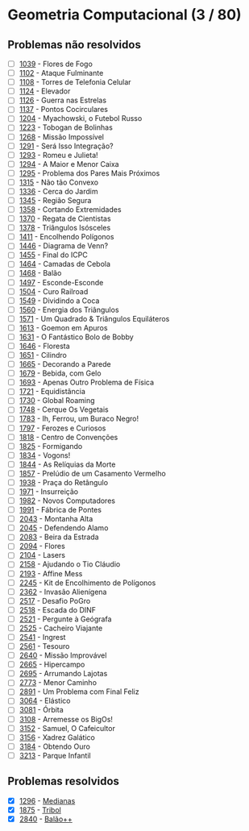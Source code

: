 # Geometria Computacional (3 / 80)

## Problemas não resolvidos
  - [ ]  [1039](https://www.urionlinejudge.com.br/judge/pt/problems/view/1039) - Flores de Fogo
  - [ ]  [1102](https://www.urionlinejudge.com.br/judge/pt/problems/view/1102) - Ataque Fulminante
  - [ ]  [1108](https://www.urionlinejudge.com.br/judge/pt/problems/view/1108) - Torres de Telefonia Celular
  - [ ]  [1124](https://www.urionlinejudge.com.br/judge/pt/problems/view/1124) - Elevador
  - [ ]  [1126](https://www.urionlinejudge.com.br/judge/pt/problems/view/1126) - Guerra nas Estrelas
  - [ ]  [1137](https://www.urionlinejudge.com.br/judge/pt/problems/view/1137) - Pontos Cocirculares
  - [ ]  [1204](https://www.urionlinejudge.com.br/judge/pt/problems/view/1204) - Myachowski, o Futebol Russo
  - [ ]  [1223](https://www.urionlinejudge.com.br/judge/pt/problems/view/1223) - Tobogan de Bolinhas
  - [ ]  [1268](https://www.urionlinejudge.com.br/judge/pt/problems/view/1268) - Missão Impossível
  - [ ]  [1291](https://www.urionlinejudge.com.br/judge/pt/problems/view/1291) - Será Isso Integração?
  - [ ]  [1293](https://www.urionlinejudge.com.br/judge/pt/problems/view/1293) - Romeu e Julieta!
  - [ ]  [1294](https://www.urionlinejudge.com.br/judge/pt/problems/view/1294) - A Maior e Menor Caixa
  - [ ]  [1295](https://www.urionlinejudge.com.br/judge/pt/problems/view/1295) - Problema dos Pares Mais Próximos
  - [ ]  [1315](https://www.urionlinejudge.com.br/judge/pt/problems/view/1315) - Não tão Convexo
  - [ ]  [1336](https://www.urionlinejudge.com.br/judge/pt/problems/view/1336) - Cerca do Jardim
  - [ ]  [1345](https://www.urionlinejudge.com.br/judge/pt/problems/view/1345) - Região Segura
  - [ ]  [1358](https://www.urionlinejudge.com.br/judge/pt/problems/view/1358) - Cortando Extremidades
  - [ ]  [1370](https://www.urionlinejudge.com.br/judge/pt/problems/view/1370) - Regata de Cientistas
  - [ ]  [1378](https://www.urionlinejudge.com.br/judge/pt/problems/view/1378) - Triângulos Isósceles
  - [ ]  [1411](https://www.urionlinejudge.com.br/judge/pt/problems/view/1411) - Encolhendo Polígonos
  - [ ]  [1446](https://www.urionlinejudge.com.br/judge/pt/problems/view/1446) - Diagrama de Venn?
  - [ ]  [1455](https://www.urionlinejudge.com.br/judge/pt/problems/view/1455) - Final do ICPC
  - [ ]  [1464](https://www.urionlinejudge.com.br/judge/pt/problems/view/1464) - Camadas de Cebola
  - [ ]  [1468](https://www.urionlinejudge.com.br/judge/pt/problems/view/1468) - Balão
  - [ ]  [1497](https://www.urionlinejudge.com.br/judge/pt/problems/view/1497) - Esconde-Esconde
  - [ ]  [1504](https://www.urionlinejudge.com.br/judge/pt/problems/view/1504) - Curo Railroad
  - [ ]  [1549](https://www.urionlinejudge.com.br/judge/pt/problems/view/1549) - Dividindo a Coca
  - [ ]  [1560](https://www.urionlinejudge.com.br/judge/pt/problems/view/1560) - Energia dos Triângulos
  - [ ]  [1571](https://www.urionlinejudge.com.br/judge/pt/problems/view/1571) - Um Quadrado &amp; Triângulos Equiláteros
  - [ ]  [1613](https://www.urionlinejudge.com.br/judge/pt/problems/view/1613) - Goemon em Apuros
  - [ ]  [1631](https://www.urionlinejudge.com.br/judge/pt/problems/view/1631) - O Fantástico Bolo de Bobby
  - [ ]  [1646](https://www.urionlinejudge.com.br/judge/pt/problems/view/1646) - Floresta
  - [ ]  [1651](https://www.urionlinejudge.com.br/judge/pt/problems/view/1651) - Cilindro
  - [ ]  [1665](https://www.urionlinejudge.com.br/judge/pt/problems/view/1665) - Decorando a Parede
  - [ ]  [1679](https://www.urionlinejudge.com.br/judge/pt/problems/view/1679) - Bebida, com Gelo
  - [ ]  [1693](https://www.urionlinejudge.com.br/judge/pt/problems/view/1693) - Apenas Outro Problema de Física
  - [ ]  [1721](https://www.urionlinejudge.com.br/judge/pt/problems/view/1721) - Equidistância
  - [ ]  [1730](https://www.urionlinejudge.com.br/judge/pt/problems/view/1730) - Global Roaming
  - [ ]  [1748](https://www.urionlinejudge.com.br/judge/pt/problems/view/1748) - Cerque Os Vegetais
  - [ ]  [1783](https://www.urionlinejudge.com.br/judge/pt/problems/view/1783) - Ih, Ferrou, um Buraco Negro!
  - [ ]  [1797](https://www.urionlinejudge.com.br/judge/pt/problems/view/1797) - Ferozes e Curiosos
  - [ ]  [1818](https://www.urionlinejudge.com.br/judge/pt/problems/view/1818) - Centro de Convenções
  - [ ]  [1825](https://www.urionlinejudge.com.br/judge/pt/problems/view/1825) - Formigando
  - [ ]  [1834](https://www.urionlinejudge.com.br/judge/pt/problems/view/1834) - Vogons!
  - [ ]  [1844](https://www.urionlinejudge.com.br/judge/pt/problems/view/1844) - As Relíquias da Morte
  - [ ]  [1857](https://www.urionlinejudge.com.br/judge/pt/problems/view/1857) - Prelúdio de um Casamento Vermelho
  - [ ]  [1938](https://www.urionlinejudge.com.br/judge/pt/problems/view/1938) - Praça do Retângulo
  - [ ]  [1971](https://www.urionlinejudge.com.br/judge/pt/problems/view/1971) - Insurreição
  - [ ]  [1982](https://www.urionlinejudge.com.br/judge/pt/problems/view/1982) - Novos Computadores
  - [ ]  [1991](https://www.urionlinejudge.com.br/judge/pt/problems/view/1991) - Fábrica de Pontes
  - [ ]  [2043](https://www.urionlinejudge.com.br/judge/pt/problems/view/2043) - Montanha Alta
  - [ ]  [2045](https://www.urionlinejudge.com.br/judge/pt/problems/view/2045) - Defendendo Alamo
  - [ ]  [2083](https://www.urionlinejudge.com.br/judge/pt/problems/view/2083) - Beira da Estrada
  - [ ]  [2094](https://www.urionlinejudge.com.br/judge/pt/problems/view/2094) - Flores
  - [ ]  [2104](https://www.urionlinejudge.com.br/judge/pt/problems/view/2104) - Lasers
  - [ ]  [2158](https://www.urionlinejudge.com.br/judge/pt/problems/view/2158) - Ajudando o Tio Cláudio
  - [ ]  [2193](https://www.urionlinejudge.com.br/judge/pt/problems/view/2193) - Affine Mess
  - [ ]  [2245](https://www.urionlinejudge.com.br/judge/pt/problems/view/2245) - Kit de Encolhimento de Polígonos
  - [ ]  [2362](https://www.urionlinejudge.com.br/judge/pt/problems/view/2362) - Invasão Alienígena
  - [ ]  [2517](https://www.urionlinejudge.com.br/judge/pt/problems/view/2517) - Desafio PoGro
  - [ ]  [2518](https://www.urionlinejudge.com.br/judge/pt/problems/view/2518) - Escada do DINF
  - [ ]  [2521](https://www.urionlinejudge.com.br/judge/pt/problems/view/2521) - Pergunte à Geógrafa
  - [ ]  [2525](https://www.urionlinejudge.com.br/judge/pt/problems/view/2525) - Cacheiro Viajante
  - [ ]  [2541](https://www.urionlinejudge.com.br/judge/pt/problems/view/2541) - Ingrest
  - [ ]  [2561](https://www.urionlinejudge.com.br/judge/pt/problems/view/2561) - Tesouro
  - [ ]  [2640](https://www.urionlinejudge.com.br/judge/pt/problems/view/2640) - Missão Improvável
  - [ ]  [2665](https://www.urionlinejudge.com.br/judge/pt/problems/view/2665) - Hipercampo
  - [ ]  [2695](https://www.urionlinejudge.com.br/judge/pt/problems/view/2695) - Arrumando Lajotas
  - [ ]  [2773](https://www.urionlinejudge.com.br/judge/pt/problems/view/2773) - Menor Caminho
  - [ ]  [2891](https://www.urionlinejudge.com.br/judge/pt/problems/view/2891) - Um Problema com Final Feliz
  - [ ]  [3064](https://www.urionlinejudge.com.br/judge/pt/problems/view/3064) - Elástico
  - [ ]  [3081](https://www.urionlinejudge.com.br/judge/pt/problems/view/3081) - Órbita
  - [ ]  [3108](https://www.urionlinejudge.com.br/judge/pt/problems/view/3108) - Arremesse os BigOs!
  - [ ]  [3152](https://www.urionlinejudge.com.br/judge/pt/problems/view/3152) - Samuel, O Cafeicultor
  - [ ]  [3156](https://www.urionlinejudge.com.br/judge/pt/problems/view/3156) - Xadrez Galático
  - [ ]  [3184](https://www.urionlinejudge.com.br/judge/pt/problems/view/3184) - Obtendo Ouro
  - [ ]  [3213](https://www.urionlinejudge.com.br/judge/pt/problems/view/3213) - Parque Infantil
## Problemas resolvidos
  - [x]  [1296](https://www.urionlinejudge.com.br/judge/pt/problems/view/1296) - [Medianas](https://github.com/potigol/uoj-potigol/blob/master/src/1200/1296.poti)
  - [x]  [1875](https://www.urionlinejudge.com.br/judge/pt/problems/view/1875) - [Tribol](https://github.com/potigol/uoj-potigol/blob/master/src/1800/1875.poti)
  - [x]  [2840](https://www.urionlinejudge.com.br/judge/pt/problems/view/2840) - [Balão++](https://github.com/potigol/uoj-potigol/blob/master/src/2800/2840.poti)